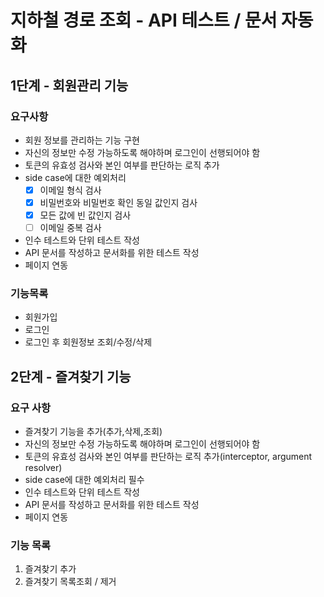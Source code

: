 # 지하철 경로 조회 - API 테스트 / 문서 자동화
 
## 1단계 - 회원관리 기능

### 요구사항
- 회원 정보를 관리하는 기능 구현
- 자신의 정보만 수정 가능하도록 해야하며 로그인이 선행되어야 함
- 토큰의 유효성 검사와 본인 여부를 판단하는 로직 추가
- side case에 대한 예외처리
    - [x] 이메일 형식 검사
    - [x] 비밀번호와 비밀번호 확인 동일 값인지 검사
    - [x] 모든 값에 빈 값인지 검사
    - [ ] 이메일 중복 검사
- 인수 테스트와 단위 테스트 작성
- API 문서를 작성하고 문서화를 위한 테스트 작성
- 페이지 연동

### 기능목록
- 회원가입
- 로그인
- 로그인 후 회원정보 조회/수정/삭제

## 2단계 - 즐겨찾기 기능

### 요구 사항
- 즐겨찾기 기능을 추가(추가,삭제,조회)
- 자신의 정보만 수정 가능하도록 해야하며 로그인이 선행되어야 함
- 토큰의 유효성 검사와 본인 여부를 판단하는 로직 추가(interceptor, argument resolver)
- side case에 대한 예외처리 필수
- 인수 테스트와 단위 테스트 작성
- API 문서를 작성하고 문서화를 위한 테스트 작성
- 페이지 연동

### 기능 목록
1. 즐겨찾기 추가
2. 즐겨찾기 목록조회 / 제거
